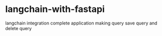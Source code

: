 # langchain-with-fastapi
langchain integration complete application making query save query and delete query
